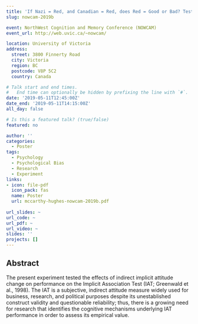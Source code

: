 ```yaml
---
title: 'If Nazi = Red, and Canadian = Red, does Red = Good or Bad? Testing the limits of implicit attitude change using the Implicit Association Test'
slug: nowcam-2019b

event: NorthWest Cognition and Memory Conference (NOWCAM)
event_url: http://web.uvic.ca/~nowcam/

location: University of Victoria
address:
  street: 3800 Finnerty Road
  city: Victoria
  region: BC
  postcode: V8P 5C2
  country: Canada

# Talk start and end times.
#   End time can optionally be hidden by prefixing the line with `#`.
date: '2019-05-11T12:45:00Z'
date_end: '2019-05-11T14:15:00Z'
all_day: false

# Is this a featured talk? (true/false)
featured: no

author: ''
categories:
  - Poster
tags:
  - Psychology
  - Psychological Bias
  - Research
  - Experiment
links:
- icon: file-pdf
  icon_pack: fas
  name: Poster
  url: mccarthy-hughes-nowcam-2019b.pdf
  
url_slides: ~
url_code: ~
url_pdf: ~
url_video: ~
slides: ''
projects: []
---
```


## Abstract

The present experiment tested the effects of indirect implicit attitude change on performance on the Implicit Association Test (IAT; Greenwald et al., 1998). The IAT is a subjective, indirect attitude measure widely used for business, research, and political purposes despite its unestablished construct validity and questionable reliability; thus, there is a growing need for research that identifies the cognitive mechanisms underlying IAT performance in order to assess its empirical value.
